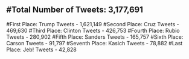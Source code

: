 #Total Number of Tweets: 3,177,691 
---
#First Place: Trump Tweets - 1,621,149
#Second Place: Cruz Tweets - 469,630
#Third Place: Clinton Tweets - 426,753
#Fourth Place: Rubio Tweets - 280,902
#Fifth Place: Sanders Tweets - 165,757
#Sixth Place: Carson Tweets - 91,797
#Seventh Place: Kasich Tweets - 78,882
#Last Place: Jeb! Tweets - 42,828
